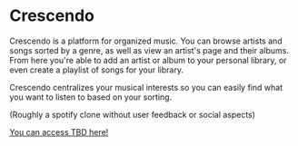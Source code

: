 # Crescendo

Crescendo is a platform for organized music. You can browse artists and songs sorted by a genre, as well as view an artist's page and their albums.  
From here you're able to add an artist or album to your personal library, or even create a playlist of songs for your library.  

Crescendo centralizes your musical interests so you can easily find what you want to listen to based on your sorting.  

(Roughly a spotify clone without user feedback or social aspects)

[You can access TBD here!](https://sb-tbd.herokuapp.com/)
